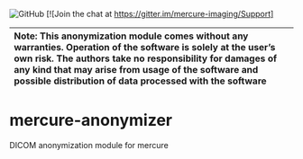 ![GitHub](https://img.shields.io/github/license/mercure-imaging/mercure-anonymizer) [![Join the chat at https://gitter.im/mercure-imaging/Support]

| **Note:** This anonymization module comes without any warranties. Operation of the software is solely at the user’s own risk. The authors take no responsibility for damages of any kind that may arise from usage of the software and possible distribution of data processed with the software |
| :--- |

# mercure-anonymizer
DICOM anonymization module for mercure


